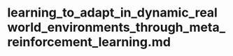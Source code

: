 # learning_to_adapt_in_dynamic_realworld_environments_through_meta_reinforcement_learning.md

<!-- REFERENCE -->
